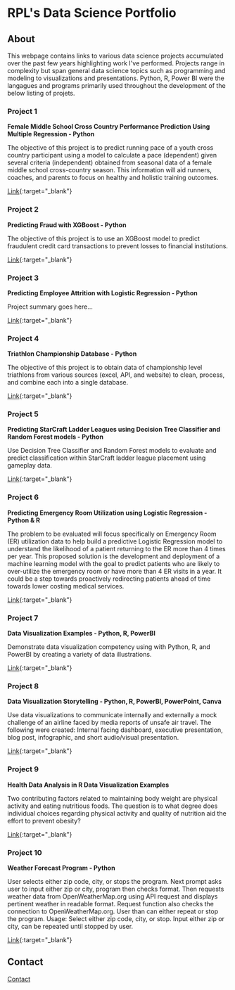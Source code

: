 # RPL's Data Science Portfolio

## About
This webpage contains links to various data science projects accumulated over the past few years highlighting work I've performed. Projects range in complexity but span general data science topics such as programming and modeling to visualizations and presentations. Python, R, Power BI were the langagues and programs primarily used throughout the development of the below listing of projets.

### Project 1
**Female Middle School Cross Country Performance Prediction Using Multiple Regression - Python**  
  
The objective of this project is to predict running pace of a youth cross country participant using a model to calculate a pace (dependent) given several criteria (independent) obtained from seasonal data of a female middle school cross-country season. This information will aid runners, coaches, and parents to focus on healthy and holistic training outcomes.  

[Link](https://github.com/rplong402/portfolio/tree/main/Project_01){:target="_blank"}  

### Project 2
**Predicting Fraud with XGBoost - Python**  
  
The objective of this project is to use an XGBoost model to predict fraudulent credit card transactions to prevent losses to financial institutions.  
  
[Link](https://github.com/rplong402/portfolio/tree/main/Project_02){:target="_blank"}

### Project 3
**Predicting Employee Attrition with Logistic Regression - Python**  

Project summary goes here...  

[Link](https://github.com/rplong402/portfolio/tree/main/Project_03){:target="_blank"}

### Project 4
**Triathlon Championship Database - Python**  

The objective of this project is to obtain data of championship level triathlons from various sources (excel, API, and website) to clean, process, and combine each into a single database.  

[Link](https://github.com/rplong402/portfolio/tree/main/Project_04){:target="_blank"}

### Project 5
**Predicting StarCraft Ladder Leagues using Decision Tree Classifier and Random Forest models - Python**  

Use Decision Tree Classifier and Random Forest models to evaluate and predict classification within StarCraft ladder league placement using gameplay data.   

[Link](https://github.com/rplong402/portfolio/tree/main/Project_05){:target="_blank"}

### Project 6
**Predicting Emergency Room Utilization using Logistic Regression - Python & R**  

The problem to be evaluated will focus specifically on Emergency Room (ER) utilization data to help build a predictive Logistic Regression model to understand the likelihood of a patient returning to the ER more than 4 times per year. This proposed solution is the development and deployment of a machine learning model with the goal to predict patients who are likely to over-utilize the emergency room or have more than 4 ER visits in a year. It could be a step towards proactively redirecting patients ahead of time towards lower costing medical services.   

[Link](https://github.com/rplong402/portfolio/tree/main/Project_06){:target="_blank"}

### Project 7
**Data Visualization Examples - Python, R, PowerBI**  

Demonstrate data visualization competency using with Python, R, and PowerBI by creating a variety of data illustrations.  

[Link](https://github.com/rplong402/portfolio/tree/main/Project_07){:target="_blank"}

### Project 8
**Data Visualization Storytelling - Python, R, PowerBI, PowerPoint, Canva**  

Use data visualizations to communicate internally and externally a mock challenge of an airline faced by media reports of unsafe air travel. The following were created: Internal facing dashboard, executive presentation, blog post, infographic, and short audio/visual presentation.  

[Link](https://github.com/rplong402/portfolio/tree/main/Project_08){:target="_blank"}

### Project 9
**Health Data Analysis in R Data Visualization Examples**  

Two contributing factors related to maintaining body weight are physical activity and eating nutritious foods. The question is to what degree does individual choices regarding physical activity and quality of nutrition aid the effort to prevent obesity?  

[Link](https://github.com/rplong402/portfolio/tree/main/Project_09){:target="_blank"}

### Project 10
**Weather Forecast Program - Python**  

User selects either zip code, city, or stops the program. Next prompt asks user to input either zip or city, program then checks format. Then requests weather data from OpenWeatherMap.org using API request and displays pertinent weather in readable format. Request function also checks the connection to OpenWeatherMap.org. User than can either repeat or stop the program. Usage: Select either zip code, city, or stop. Input either zip or city, can be repeated until stopped by user.  

[Link](https://github.com/rplong402/portfolio/tree/main/Project_10){:target="_blank"}



## Contact   
[Contact](mailto:rlong@my365.bellevue.edu)
